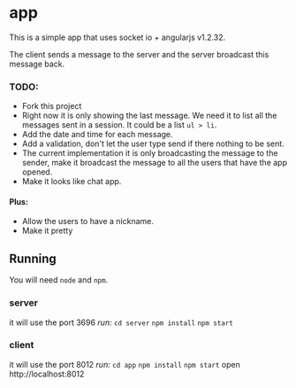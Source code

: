 
# app
This is a simple app that uses socket io + angularjs v1.2.32.

The client sends a message to the server and the server broadcast this message back.

### TODO:
- Fork this project
- Right now it is only showing the last message. We need it to list all the messages sent in a session. It could be a list `ul > li`.
- Add the date and time for each message.
- Add a validation, don't let the user type send if there nothing to be sent.
- The current implementation it is only broadcasting the message to the sender, make it broadcast the message to all the users that have the app opened.
- Make it looks like chat app.

#### Plus:
- Allow the users to have a nickname.
- Make it pretty

## Running

You will need `node` and `npm`.

### server
it will use the port 3696
*run:*
`cd server`
`npm install`
`npm start`

### client
it will use the port 8012
*run:*
`cd app`
`npm install`
`npm start`
open http://localhost:8012

